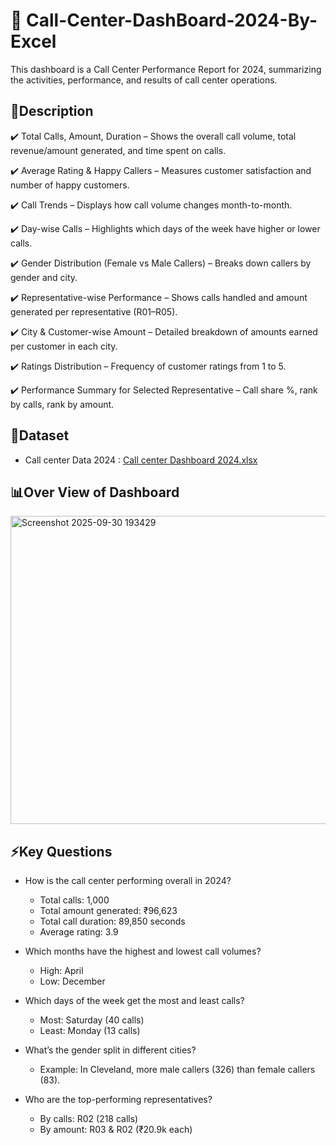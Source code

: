 # 📘 Call-Center-DashBoard-2024-By-Excel
This dashboard is a Call Center Performance Report for 2024, summarizing the activities, performance, and results of call center operations.
## 📖Description
✔️ Total Calls, Amount, Duration – Shows the overall call volume, total revenue/amount generated, and time spent on calls.

✔️ Average Rating & Happy Callers – Measures customer satisfaction and number of happy customers.

✔️ Call Trends – Displays how call volume changes month-to-month.

✔️ Day-wise Calls – Highlights which days of the week have higher or lower calls.

✔️ Gender Distribution (Female vs Male Callers) – Breaks down callers by gender and city.

✔️ Representative-wise Performance – Shows calls handled and amount generated per representative (R01–R05).

✔️ City & Customer-wise Amount – Detailed breakdown of amounts earned per customer in each city.

✔️ Ratings Distribution – Frequency of customer ratings from 1 to 5.

✔️ Performance Summary for Selected Representative – Call share %, rank by calls, rank by amount.

## 📂Dataset
- Call center Data 2024 : [Call center Dashboard 2024.xlsx](https://github.com/user-attachments/files/22621246/Call.center.Dashboard.2024.xlsx)

## 📊Over View of Dashboard 
<img width="1061" height="493" alt="Screenshot 2025-09-30 193429" src="https://github.com/user-attachments/assets/51ec41f1-50a6-4174-a23e-63d511fc0410" />

 
## ⚡Key Questions

- How is the call center performing overall in 2024?
    - Total calls: 1,000
    - Total amount generated: ₹96,623
    - Total call duration: 89,850 seconds
    - Average rating: 3.9

- Which months have the highest and lowest call volumes?
    - High: April
    - Low: December


- Which days of the week get the most and least calls?
    - Most: Saturday (40 calls)
    - Least: Monday (13 calls)


- What’s the gender split in different cities?
    - Example: In Cleveland, more male callers (326) than female callers (83).


- Who are the top-performing representatives?
    - By calls: R02 (218 calls)
    - By amount: R03 & R02 (₹20.9k each)

